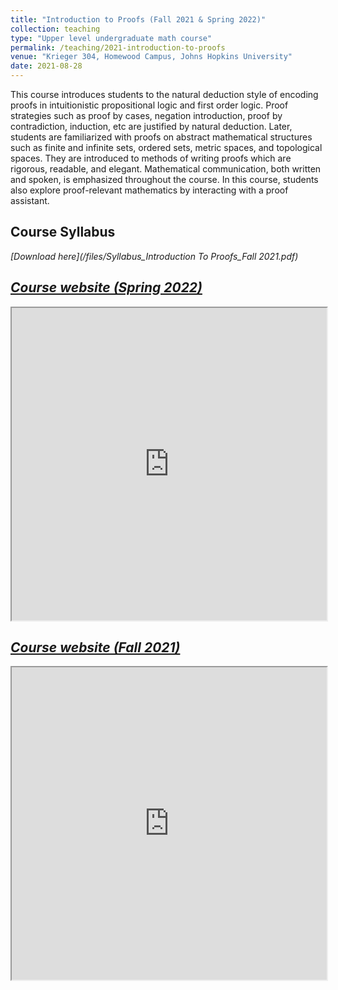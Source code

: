 ```yaml
---	
title: "Introduction to Proofs (Fall 2021 & Spring 2022)"		
collection: teaching		
type: "Upper level undergraduate math course"		
permalink: /teaching/2021-introduction-to-proofs
venue: "Krieger 304, Homewood Campus, Johns Hopkins University"		
date: 2021-08-28		
---	
```


 
This course introduces students to the natural deduction style of encoding proofs in intuitionistic propositional logic and first order logic. Proof strategies such as proof by cases, negation introduction, proof by contradiction, induction, etc are justified by natural deduction. Later, students are familiarized with proofs on abstract mathematical structures such as finite and infinite sets, ordered sets, metric spaces, and topological spaces. They are introduced to methods of writing proofs which are rigorous, readable, and elegant. Mathematical communication, both written and spoken, is emphasized throughout the course. In this course, students also explore proof-relevant mathematics by interacting with a proof assistant. 


## Course Syllabus 
<i class="fa fa-file-pdf-o" aria-hidden="true"> [Download here](/files/Syllabus_Introduction To Proofs_Fall 2021.pdf)


## [Course website (Spring 2022)](https://introproofs.github.io/s22/) <a href="https://introproofs.github.io/s22/" target="_blank"> <i class="fa fa-external-link" aria-hidden="true"></i></a>


<div>
<iframe
    src="https://introproofs.github.io/s22/"
    width="100%"
    height="500"
    allowfullscreen
    sandbox>
</iframe>
</div>
		
        
## [Course website (Fall 2021)](https://introproofs.github.io/jhu301-f21/) <a href="https://introproofs.github.io/jhu301-f21/" target="_blank"> <i class="fa fa-external-link" aria-hidden="true"></i></a>

<div>
<iframe
    src="https://introproofs.github.io/jhu301-f21/"
    width="100%"
    height="500"
    allowfullscreen
    sandbox>
</iframe>
</div>





